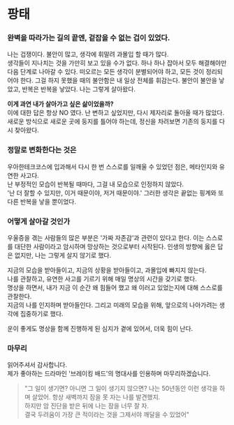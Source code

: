 # 팡태

### 완벽을 따라가는 길의 끝엔, 겉잡을 수 없는 겁이 있었다.

나는 겁쟁이다. 불안이 많고, 생각에 휘말려 과몰입 할 때가 많다.  
생각들이 지나치는 것을 가만히 보고 있을 수가 없다. 하나 하나 잡아서 모두 해결해야만 다음 단계로 나아갈 수 있다.
떠오르는 모든 생각이 분별되어야 하고, 모든 것이 정리되어야 한다. 그걸 하지 못했을 때의 불안함은 내 일상 전체를 휘감는다.
불안이 불안을 낳았고, 반복은 반복을 낳았다. 나는 그렇게 살아왔다.

**이게 과연 내가 살아가고 싶은 삶이었을까?**  
이에 대한 답은 항상 NO 였다. 난 변하고 싶었지만, 다시 제자리로 돌아올 때가 많았다.
새로운 방식으로 새로운 곳에 둥지를 틀어야 하는데, 정신을 차려보면 기존의 둥지를 다시 찾아왔다.

### 정말로 변화한다는 것은
우아한테크코스에 입과해서 다시 한 번 스스로를 일깨울 수 있었던 점은, 메타인지와 유연한 사고다.  
난 부정적인 모습이 반복될 때마다, 그걸 내 모습으로 인정하지 않았다.  
'난 더 잘할 수 있지만, 이거 때문이야, 저거 때문이야.'
그러한 생각은 끝없는 핑계와 또다른 반복을 낳을 뿐이었다.


### 어떻게 살아갈 것인가
우울증을 겪는 사람들의 많은 부분은 '가짜 자존감'과 관련이 있다고 한다.
이는 스스로를 대단한 사람이라고 암시하며 망상하는 것으로부터 시작된다.
인생의 방향에 옳은 답은 없지만, 나는 그렇게 살지 않기로 했다.

지금의 모습을 받아들이고, 지금의 상황을 받아들이고, 과몰입에 빠지지 않는다.  
나를 관찰하고, 유연한 사고를 기르기 위해 매일 명상의 시간을 갖기로 했다.  
명상을 하면서, 내가 지금 이 순간 왜 힘들어 했고 왜 이러고 있었는지에 대해 스스로를 관찰한다.  
지금의 나를 인지하며 받아들인다. 그리고 미래의 모습을 위해, 앞으로의 나아가려는 생각에 집중하기로 했다.

운이 좋게도 명상을 함께 진행하게 된 심지가 곁에 있어서, 더욱 힘이 난다.

### 마무리
읽어주셔서 감사합니다.  
제가 좋아하는 드라마인 '브레이킹 배드'의 명대사를 인용하며 마무리하겠습니다.
> "그 일이 생기면? 아니면 그 일이 생기지 않으면? 나는 50년동안 이런 생각을 하며 살았어. 항상 새벽까지 잠을 못 자는 나를 발견했지.  
> 하지만 암 진단을 받은 뒤에 나는 잠을 너무 잘 자.  
> 결국 두려움이 가장 큰 적이라는 것을 그제서야 깨달을 수 있었어"